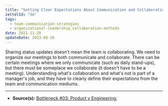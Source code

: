 ```yaml
---
title: "Setting Clear Expectations About Communication and Collaboration"
zettelId: "3e"
tags:
  - team-communication-strategies
  - organizational-leadership_collaboration-methods
date: 2021-11-28
updateDate: 2023-08-26
---
```


Sharing status updates doesn't mean the team is collaborating. We need to organize our meetings to both communicate and collaborate. There can be certain meetings where we only communicate (such as daily stand-ups), but there must be someplace we collaborate (it doesn't have to be a meeting). Understanding what's collaboration and what's not is part of a manager's job, and they have to clearly define their expectations from the team and communication mediums.

---

- **Source(s):** [Bottleneck #03: Product v Engineering](https://martinfowler.com/articles/bottlenecks-of-scaleups/03-product-v-engineering.html);
